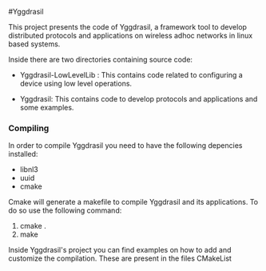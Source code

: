 #Yggdrasil

This project presents the code of Yggdrasil, a framework tool to develop distributed protocols and applications on wireless adhoc networks in linux based systems.

Inside there are two directories containing source code:

* Yggdrasil-LowLevelLib : This contains code related to configuring a device using low level operations.

* Yggdrasil: This contains code to develop protocols and applications and some examples.

### Compiling

In order to compile Yggdrasil you need to have the following depencies installed:

* libnl3
* uuid
* cmake

Cmake will generate a makefile to compile Yggdrasil and its applications.
To do so use the following command:

1. cmake .
2. make

Inside Yggdrasil's project you can find examples on how to add and customize the compilation.
These are present in the files CMakeList


